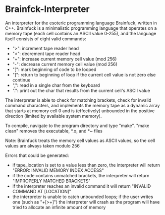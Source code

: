 Brainfck-Interpreter
====================

An interpreter for the esoteric programming language Brainfuck, written in C++.  Brainfuck is a minimalistic programming language that operates on a memory tape (each cell contains an ASCII value 0-255), and the language itself consists of eight valid commands:
* ">": increment tape reader head
* "<": decrement tape reader head
* "+": increase current memory cell value (mod 256)
* "-": decrease current memory cell value (mod 256)
* "[": mark beginning of code to be looped
* "]": return to beginning of loop if the current cell value is not zero else continue
* ",": read in a single char from the keyboard 
* ".": print out the char that results from the current cell's ASCII value


The interpreter is able to check for matching brackets, check for invalid command characters, and implements the memory tape as a dynamic array that starts at memory cell 0 and is (effectively) unbounded in the positive direction (limited by available system memory).

To compile, navigate to the program directory and type "make".  "make clean" removes the executable, *.o, and *~ files

Note: Brainfuck treats the memory cell values as ASCII values, so the cell values are always taken modulo 256

Errors that could be generated:
  * if tape_location is set to a value less than zero, the interpreter will return "ERROR: INVALID MEMORY INDEX ACCESS"
  * if the code contains unmatched brackets, the interpreter will return "IMPROPERLY MATCHED BRACKETS"
  * if the interpreter reaches an invalid command it will return "INVALID COMMAND AT [LOCATION]"
  * the interpreter is unable to catch unbounded loops; if the user writes one (such as "+[>+]") the interpreter will crash
    as the program will have tried to allocate an infinite amount of memory
